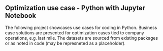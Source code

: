 ## Optimization use case - Python with Jupyter Notebook

The following project showcases use cases for coding in Python. Business case solutions are presented for optimization cases tied to company operations, e.g. last mile. The datasets are sourced from existing packages or as noted in code (may be represneted as a placeholder).

